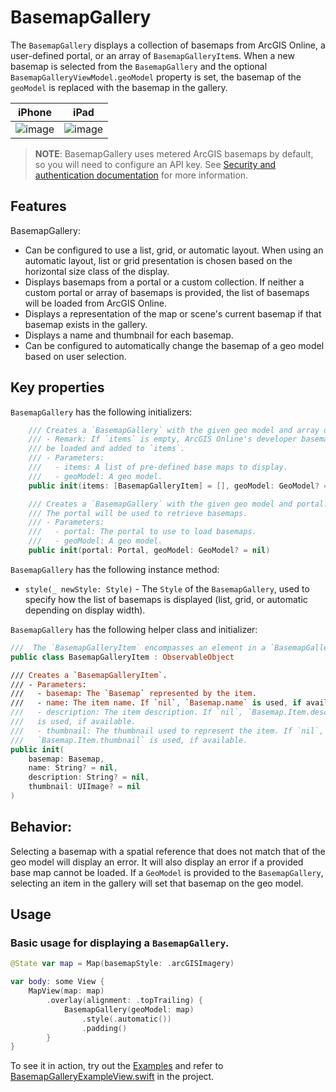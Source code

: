 # BasemapGallery

The `BasemapGallery` displays a collection of basemaps from ArcGIS Online, a user-defined portal, or an array of `BasemapGalleryItem`s. When a new basemap is selected from the `BasemapGallery` and the optional `BasemapGalleryViewModel.geoModel` property is set, the basemap of the `geoModel` is replaced with the basemap in the gallery.

|iPhone|iPad|
|:--:|:--:|
|![image](https://user-images.githubusercontent.com/3998072/205385086-cb9bc0a0-3c46-484d-aefa-8878c7112a3e.png)|![image](https://user-images.githubusercontent.com/3998072/205384854-79f25efe-25f4-4330-a487-b64b528a9daf.png)|

> **NOTE**: BasemapGallery uses metered ArcGIS basemaps by default, so you will need to configure an API key. See [Security and authentication documentation](https://developers.arcgis.com/documentation/mapping-apis-and-services/security/#api-keys) for more information.

## Features

BasemapGallery:

- Can be configured to use a list, grid, or automatic layout. When using an automatic layout, list or grid presentation is chosen based on the horizontal size class of the display.
- Displays basemaps from a portal or a custom collection. If neither a custom portal or array of basemaps is provided, the list of basemaps will be loaded from ArcGIS Online.
- Displays a representation of the map or scene's current basemap if that basemap exists in the gallery.
- Displays a name and thumbnail for each basemap.
- Can be configured to automatically change the basemap of a geo model based on user selection.

## Key properties

`BasemapGallery` has the following initializers:

```swift
    /// Creates a `BasemapGallery` with the given geo model and array of basemap gallery items.
    /// - Remark: If `items` is empty, ArcGIS Online's developer basemaps will
    /// be loaded and added to `items`.
    /// - Parameters:
    ///   - items: A list of pre-defined base maps to display.
    ///   - geoModel: A geo model.
    public init(items: [BasemapGalleryItem] = [], geoModel: GeoModel? = nil)
```

```swift
    /// Creates a `BasemapGallery` with the given geo model and portal.
    /// The portal will be used to retrieve basemaps.
    /// - Parameters:
    ///   - portal: The portal to use to load basemaps.
    ///   - geoModel: A geo model.
    public init(portal: Portal, geoModel: GeoModel? = nil)
```

`BasemapGallery` has the following instance method:

- `style(_ newStyle: Style)` - The `Style` of the `BasemapGallery`, used to specify how the list of basemaps is displayed (list, grid, or automatic depending on display width).

`BasemapGallery` has the following helper class and initializer:

```swift
///  The `BasemapGalleryItem` encompasses an element in a `BasemapGallery`.
public class BasemapGalleryItem : ObservableObject

/// Creates a `BasemapGalleryItem`.
/// - Parameters:
///   - basemap: The `Basemap` represented by the item.
///   - name: The item name. If `nil`, `Basemap.name` is used, if available.
///   - description: The item description. If `nil`, `Basemap.Item.description`
///   is used, if available.
///   - thumbnail: The thumbnail used to represent the item. If `nil`,
///   `Basemap.Item.thumbnail` is used, if available.
public init(
    basemap: Basemap,
    name: String? = nil,
    description: String? = nil,
    thumbnail: UIImage? = nil
)

```

## Behavior:

Selecting a basemap with a spatial reference that does not match that of the geo model will display an error. It will also display an error if a provided base map cannot be loaded. If a `GeoModel` is provided to the `BasemapGallery`, selecting an item in the gallery will set that basemap on the geo model.

## Usage

### Basic usage for displaying a `BasemapGallery`.

```swift
@State var map = Map(basemapStyle: .arcGISImagery)

var body: some View {
    MapView(map: map)
        .overlay(alignment: .topTrailing) {
            BasemapGallery(geoModel: map)
                .style(.automatic())
                .padding()
        }
}
```

To see it in action, try out the [Examples](../../Examples) and refer to [BasemapGalleryExampleView.swift](../../Examples/Examples/BasemapGalleryExampleView.swift) in the project.
